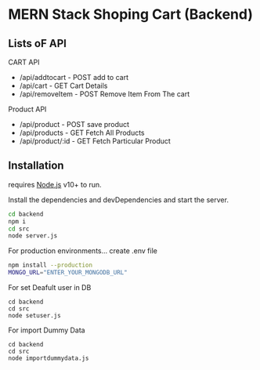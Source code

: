 # MERN Stack Shoping Cart (Backend)


## Lists oF API
CART API
- /api/addtocart  - POST add to cart
- /api/cart  - GET Cart Details
- /api/removeItem - POST Remove Item From The cart

Product API
- /api/product  - POST save product
- /api/products - GET Fetch All Products
- /api/product/:id - GET Fetch Particular Product




## Installation

requires [Node.js](https://nodejs.org/) v10+ to run.

Install the dependencies and devDependencies and start the server.

```sh
cd backend
npm i
cd src
node server.js
```

For production environments...
create .env file
```sh
npm install --production
MONGO_URL="ENTER_YOUR_MONGODB_URL"
```
For set Deafult user in DB
```
cd backend
cd src
node setuser.js
```

For import Dummy Data
```
cd backend
cd src
node importdummydata.js
```

